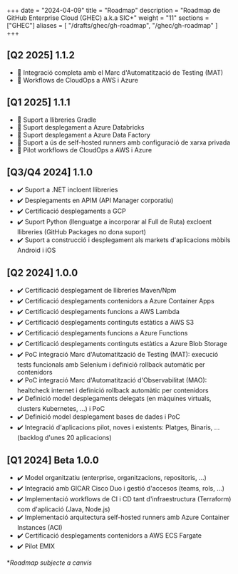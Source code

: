 
+++
date         = "2024-04-09"
title        = "Roadmap"
description  = "Roadmap de GitHub Enterprise Cloud (GHEC) a.k.a SIC+"
weight      = "11"
sections    = ["GHEC"]
aliases = [
    "/drafts/ghec/gh-roadmap",
    "/ghec/gh-roadmap"
]
+++

## [Q2 2025] 1.1.2

- :lotus_position: Integració completa amb el Marc d'Automatització de Testing (MAT)​
- :lotus_position: Workflows de CloudOps a AWS i Azure

## [Q1 2025] 1.1.1

- :construction_worker: Suport a llibreries Gradle
- :construction_worker: Suport desplegament a Azure Databricks
- :construction_worker: Suport desplegament a Azure Data Factory
- :construction_worker: Suport a ús de self-hosted runners amb configuració de xarxa privada
- :construction_worker: Pilot workflows de CloudOps a AWS i Azure

## [Q3/Q4 2024] 1.1.0​

- :heavy_check_mark: Suport a .NET​ incloent llibreries
- :heavy_check_mark: Desplegaments en APIM (API Manager corporatiu)
- :heavy_check_mark: Certificació desplegaments a GCP​
- :heavy_check_mark: Suport Python (llenguatge a incorporar al Full de Ruta)​ excloent llibreries (GitHub Packages no dona suport)
- :heavy_check_mark: Suport a construcció i desplegament als markets d'aplicacions mòbils Android i iOS

## [Q2 2024] 1.0.0​

- :heavy_check_mark: Certificació desplegament de llibreries Maven/Npm​
- :heavy_check_mark: Certificació desplegaments contenidors a Azure Container Apps​
- :heavy_check_mark: Certificació desplegaments funcions a AWS Lambda
- :heavy_check_mark: Certificació desplegaments continguts estàtics a AWS S3
- :heavy_check_mark: Certificació desplegaments funcions a Azure Functions
- :heavy_check_mark: Certificació desplegaments continguts estàtics a Azure Blob Storage​
- :heavy_check_mark: PoC integració Marc d'Automatització de Testing (MAT): execució tests funcionals amb Selenium i definició rollback automàtic per contenidors
- :heavy_check_mark: PoC integració Marc d'Automatització d'Observabilitat (MAO)​: healtcheck internet i definició rollback automàtic per contenidors
- :heavy_check_mark: Definició model desplegaments delegats (en màquines virtuals, clusters Kubernetes, ...) i PoC​
- :heavy_check_mark: Definició model desplegament bases de dades i PoC​
- :heavy_check_mark: Integració d'aplicacions pilot, noves i existents: Platges, Binaris, ... (backlog d'unes 20 aplicacions)​

## [Q1 2024] Beta 1.0.0​

- :heavy_check_mark: Model organitzatiu (enterprise, organitzacions, repositoris, ...)​
- :heavy_check_mark: Integració amb GICAR Cisco Duo i gestió d'accesos (teams, rols, ...)​
- :heavy_check_mark: Implementació workflows de CI i CD tant d'infraestructura (Terraform) com d'aplicació (Java, Node.js)​
- :heavy_check_mark: Implementació arquitectura self-hosted runners amb Azure Container Instances (ACI)​
- :heavy_check_mark: Certificació desplegaments contenidors a AWS ECS Fargate​
- :heavy_check_mark: Pilot EMIX​


*_Roadmap subjecte a canvis_